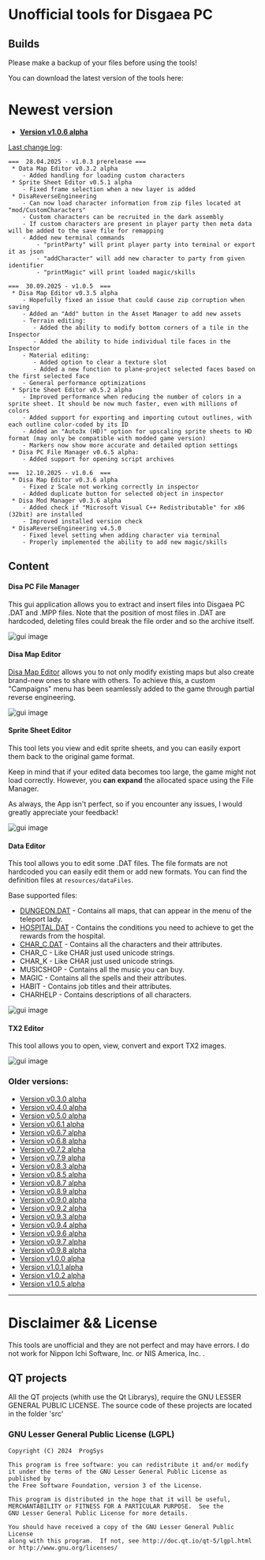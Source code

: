 # Unofficial tools for Disgaea PC

## Builds

Please make a backup of your files before using the tools!

You can download the latest version of the tools here:


# Newest version
* **[Version v1.0.6 alpha](https://www.dropbox.com/scl/fi/feh0yqdqg4vrs5p885nej/Disgaea-Tools-v1.0.6-alpha.zip?rlkey=l1e4aghzwi78sasgbblxxdnbp&dl=0)**

[Last change log](https://github.com/ProgSys/pg_disatools/blob/master/changelog.txt):
```
===  28.04.2025 - v1.0.3 prerelease ===
 * Data Map Editor v0.3.2 alpha
	- Added handling for loading custom characters
 * Sprite Sheet Editor v0.5.1 alpha
	- Fixed frame selection when a new layer is added
 * DisaReverseEngineering
	- Can now load character information from zip files located at "mod/CustomCharacters"
	- Custom characters can be recruited in the dark assembly 
	- If custom characters are present in player party then meta data will be added to the save file for remapping
	- Added new terminal commands
		- "printParty" will print player party into terminal or export it as json
		- "addCharacter" will add new character to party from given identifier
		- "printMagic" will print loaded magic/skills
		
===  30.09.2025 - v1.0.5  ===
 * Disa Map Editor v0.3.5 alpha
	- Hopefully fixed an issue that could cause zip corruption when saving
	- Added an "Add" button in the Asset Manager to add new assets
    - Terrain editing:
	   - Added the ability to modify bottom corners of a tile in the Inspector
       - Added the ability to hide individual tile faces in the Inspector
    - Material editing:
	   - Added option to clear a texture slot
	   - Added a new function to plane-project selected faces based on the first selected face
    - General performance optimizations
 * Sprite Sheet Editor v0.5.2 alpha
    - Improved performance when reducing the number of colors in a sprite sheet. It should be now much faster, even with millions of colors
	- Added support for exporting and importing cutout outlines, with each outline color-coded by its ID
    - Added an "Auto3x (HD)" option for upscaling sprite sheets to HD format (may only be compatible with modded game version)
	- Markers now show more accurate and detailed option settings
 * Disa PC File Manager v0.6.5 alpha:
    - Added support for opening script archives
	
===  12.10.2025 - v1.0.6  ===
 * Disa Map Editor v0.3.6 alpha
 	- Fixed z Scale not working correctly in inspector
	- Added duplicate button for selected object in inspector
 * Disa Mod Manager v0.3.6 alpha
    - Added check if "Microsoft Visual C++ Redistributable" for x86 (32bit) are installed
	- Improved installed version check
 * DisaReverseEngineering v4.5.0
	- Fixed level setting when adding character via terminal
	- Properly implemented the ability to add new magic/skills
```

## Content

#### Disa PC File Manager

This gui application allows you to extract and insert files into Disgaea PC .DAT and .MPP files.
Note that the position of most files in .DAT are hardcoded, deleting files could break the file order and so the archive itself.

![gui image](https://github.com/ProgSys/pg_disatools/blob/master/preview/File_Manager_v0.5.8.png)

#### Disa Map Editor

[Disa Map Editor](https://github.com/ProgSys/pg_disatools/wiki/Map-Editor) allows you to not only modify existing maps but also create brand-new ones to share with others. 
To achieve this, a custom "Campaigns" menu has been seamlessly added to the game through partial reverse engineering.

![gui image](https://raw.githubusercontent.com/ProgSys/pg_disatools/master/preview/Map_Editor_v0.2.9_preview.png)

#### Sprite Sheet Editor

This tool lets you view and edit sprite sheets, and you can easily export them back to the original game format.

Keep in mind that if your edited data becomes too large, the game might not load correctly. However, you **can expand** the allocated space using the File Manager.

As always, the App isn't perfect, so if you encounter any issues, I would greatly appreciate your feedback!

![gui image](https://raw.githubusercontent.com/ProgSys/pg_disatools/master/preview/Sprite_Sheet_Editor.png)

#### Data Editor

This tool allows you to edit some .DAT files.
The file formats are not hardcoded you can easily edit them or add new formats.
You can find the definition files at `resources/dataFiles`.

Base supported files:

* [DUNGEON.DAT](https://github.com/ProgSys/pg_disatools/wiki/DUNGEON.DAT) - Contains all maps, that can appear in the menu of the teleport lady. 
* [HOSPITAL.DAT](https://github.com/ProgSys/pg_disatools/wiki/HOSPITAL.DAT) - Contains the conditions you need to achieve to get the rewards from the hospital. 
* [CHAR_C.DAT](https://github.com/ProgSys/pg_disatools/wiki/CHAR.DAT) - Contains all the characters and their attributes. 
* CHAR_C -  Like CHAR just used unicode strings.
* CHAR_K -  Like CHAR just used unicode strings.
* MUSICSHOP - Contains all the music you can buy.
* MAGIC - Contains all the spells and their attributes.
* HABIT - Contains job titles and their attributes.
* CHARHELP - Contains descriptions of all characters.

![gui image](https://raw.githubusercontent.com/ProgSys/pg_disatools/master/preview/Data_Editor_v0.0.6_alpha_preview.png)


#### TX2 Editor

This tool allows you to open, view, convert and export TX2 images.

![gui image](https://github.com/ProgSys/pg_disatools/blob/master/preview/TX2%20Editor%20v0.0.1%20alpha_preview.png)

### Older versions:
* [Version v0.3.0 alpha](https://www.dropbox.com/s/yraau190k8xia0i/Disgaea%20Tools%20v0.3%20alpha.zip?dl=0)
* [Version v0.4.0 alpha](https://www.dropbox.com/s/8epdstlt7e2v0w1/Disgaea%20Tools%20v0.4%20alpha.zip?dl=0)
* [Version v0.5.0 alpha](https://www.dropbox.com/s/6iuq1wh5x16jhpy/Disgaea%20Tools%20v0.5.0%20alpha.zip?dl=0)
* [Version v0.6.1 alpha](https://www.dropbox.com/s/ujg62ajrh8l86ss/Disgaea%20Tools%20v0.6.1%20alpha.zip?dl=0)
* [Version v0.6.7 alpha](https://www.dropbox.com/s/2lgtov7n53ychaa/Disgaea%20Tools%20v0.6.7%20alpha.zip?dl=0)
* [Version v0.6.8 alpha](https://www.dropbox.com/s/k7s9hjm6igsrq1r/Disgaea%20Tools%20v0.6.8%20alpha.zip?dl=0)
* [Version v0.7.2 alpha](https://www.dropbox.com/s/hc8bp3sat5wo1iz/Disgaea%20Tools%20v0.7.2%20alpha.zip?dl=0)
* [Version v0.7.9 alpha](https://www.dropbox.com/s/zxbocw141h5k4nx/Disgaea%20Tools%20v0.7.9%20alpha.zip?dl=0)
* [Version v0.8.3 alpha](https://www.dropbox.com/s/8jzpcqloz04n7h3/Disgaea%20Tools%20v0.8.3%20alpha.zip?dl=0)
* [Version v0.8.5 alpha](https://www.dropbox.com/s/l1tfcnrbqire384/Disgaea%20Tools%20v0.8.5%20alpha.zip?dl=0)
* [Version v0.8.7 alpha](https://www.dropbox.com/s/l1tfcnrbqire384/Disgaea%20Tools%20v0.8.7%20alpha.zip?dl=0)
* [Version v0.8.9 alpha](https://www.dropbox.com/s/dhy0bwv35wu5gnm/Disgaea%20Tools%20v0.8.9%20alpha.zip?dl=0)
* [Version v0.9.0 alpha](https://www.dropbox.com/s/ufcerz9cm2lcqi7/Disgaea%20Tools%20v0.9.0%20alpha.zip?dl=0)
* [Version v0.9.2 alpha](https://www.dropbox.com/s/l4fsbvxp3vry0ei/Disgaea%20Tools%20v0.9.2%20alpha.zip?dl=0)
* [Version v0.9.3 alpha](https://www.dropbox.com/s/px3jhlqee9bhcqj/Disgaea%20Tools%20v0.9.3%20alpha.zip?dl=0)
* [Version v0.9.4 alpha](https://www.dropbox.com/s/9gz829c4eh2yf23/Disgaea%20Tools%20v0.9.4%20alpha.zip?dl=0)
* [Version v0.9.6 alpha](https://www.dropbox.com/s/3gimgyqxcqxls50/Disgaea%20Tools%20v0.9.6%20alpha.zip?dl=0)
* [Version v0.9.7 alpha](https://www.dropbox.com/scl/fi/dd2tt56r3atd391h86ej2/Disgaea-Tools-v0.9.7-alpha.zip?rlkey=94buh59vka4rlbbq2cygcohlt&dl=0)
* [Version v0.9.8 alpha](https://www.dropbox.com/scl/fi/b9hr5rtc42rp9x7ggtbvu/Disgaea-Tools-v0.9.8-alpha.zip?rlkey=tsu3fgzowyickizq1fzyqe5m3&dl=0)
* [Version v1.0.0 alpha](https://www.dropbox.com/scl/fi/ndlkk49s16b2mb2vjbw2g/Disgaea-Tools-v1.0.0-alpha.zip?rlkey=fqpdx69tru4v9dvmvcnmppnf0&dl=0)
* [Version v1.0.1 alpha](https://www.dropbox.com/scl/fi/1j0ndx9r5myiksbdxygpd/Disgaea-Tools-v1.0.1-alpha.zip?rlkey=5qgksppysog8owe7y6r6u5893&dl=0)
* [Version v1.0.2 alpha](https://www.dropbox.com/scl/fi/l0h4fjgcx4qp2kdnf0rog/Disgaea-Tools-v1.0.2-alpha.zip?rlkey=rj66s7ehzcprqnxsj1lkn7bsd&dl=0)
* [Version v1.0.5 alpha](https://www.dropbox.com/scl/fi/zg0t1gk6lk7rc58wjsrfo/Disgaea-Tools-v1.0.5-alpha.zip?rlkey=towf71mk682dg4zxq6xsou6bz&dl=0)
---

# Disclaimer && License
This tools are unofficial and they are not perfect and may have errors. I do not work for Nippon Ichi Software, Inc. or NIS America, Inc. . 

## QT projects
All the QT projects (whith use the Qt Librarys), require the GNU LESSER GENERAL PUBLIC LICENSE.
The source code of these projects are located in the folder 'src'

### GNU Lesser General Public License (LGPL)

	Copyright (C) 2024  ProgSys

	This program is free software: you can redistribute it and/or modify
	it under the terms of the GNU Lesser General Public License as published by
	the Free Software Foundation, version 3 of the License.

	This program is distributed in the hope that it will be useful,
	MERCHANTABILITY or FITNESS FOR A PARTICULAR PURPOSE.  See the
	GNU Lesser General Public License for more details.

	You should have received a copy of the GNU Lesser General Public License
	along with this program.  If not, see http://doc.qt.io/qt-5/lgpl.html
	or http://www.gnu.org/licenses/
